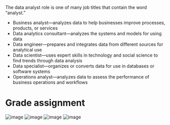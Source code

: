 The data analyst role is one of many job titles that contain the word “analyst.” 
- Business analyst—analyzes data to help businesses improve processes, products, or services
- Data analytics consultant—analyzes the systems and models for using data
- Data engineer—prepares and integrates data from different sources for analytical use
- Data scientist—uses expert skills in technology and social science to find trends through data analysis
- Data specialist—organizes or converts data for use in databases or software systems
- Operations analyst—analyzes data to assess the performance of business operations and workflows

# Grade assignment
![image](https://github.com/user-attachments/assets/45ca40ce-3b7d-4d65-981f-d2195456ae32)
![image](https://github.com/user-attachments/assets/0b2e3132-8ae5-4e0e-92b2-e89213495a2b)
![image](https://github.com/user-attachments/assets/fed2ed48-6610-45e3-8323-4510d370e450)
![image](https://github.com/user-attachments/assets/f7d8ed3f-299e-4a3c-ac27-229307751945)

